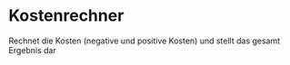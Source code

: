 # Kostenrechner
Rechnet die Kosten (negative und positive Kosten) und stellt das gesamt Ergebnis dar
